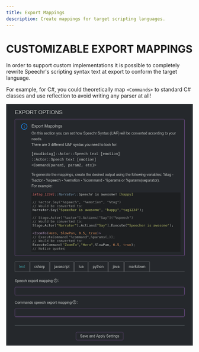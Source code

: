 ```yaml
---
title: Export Mappings
description: Create mappings for target scripting languages.
---
```


# CUSTOMIZABLE EXPORT MAPPINGS

In order to support custom implementations it is possible to completely rewrite Speechr's scripting syntax text at export to conform the target language.

For example, for C#, you could theoretically map `<Commands>` to standard C# classes and use reflection to avoid writing any parser at all!

![export-mappings](/img/export-mappings-01.png)
